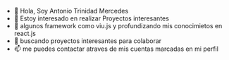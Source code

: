 - 👋 Hola, Soy Antonio Trinidad Mercedes
- 👀 Estoy interesado en realizar Proyectos interesantes
- 🌱 algunos framework como viu.js y profundizando mis conocimietos en react.js
- 💞️ buscando proyectos interesantes para colaborar
- 📫 me puedes contactar atraves de mis cuentas marcadas en mi perfil

<!---
ambioristm/ambioristm is a ✨ special ✨ repository because its `README.md` (this file) appears on your GitHub profile.
You can click the Preview link to take a look at your changes.
--->

